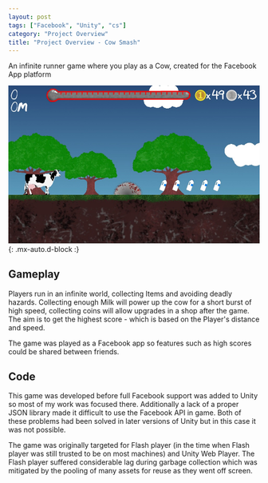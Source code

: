 ```yaml
---
layout: post
tags: ["Facebook", "Unity", "cs"]
category: "Project Overview"
title: "Project Overview - Cow Smash"
---
```


An infinite runner game where you play as a Cow, created for the Facebook App platform

![Cow running to collect the milk](/assets/img/projects/smash.jpg){: .mx-auto.d-block :}

## Gameplay

Players run in an infinite world, collecting Items and avoiding deadly hazards. Collecting enough Milk will power up the cow for a short burst of high speed, collecting coins will allow upgrades in a shop after the game. The aim is to get the highest score - which is based on the Player's distance and speed.

The game was played as a Facebook app so features such as high scores could be shared between friends.

## Code

This game was developed before full Facebook support was added to Unity so most of my work was focused there. Additionally a lack of a proper JSON library made it difficult to use the Facebook API in game. Both of these problems had been solved in later versions of Unity but in this case it was not possible.

The game was originally targeted for Flash player (in the time when Flash player was still trusted to be on most machines) and Unity Web Player. The Flash player suffered considerable lag during garbage collection which was mitigated by the pooling of many assets for reuse as they went off screen.
